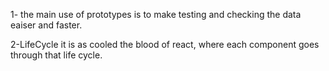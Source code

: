 1- the main use of prototypes is to make testing and checking the data eaiser and faster.

2-LifeCycle it is as cooled the blood of react, where each component goes through that life cycle. 